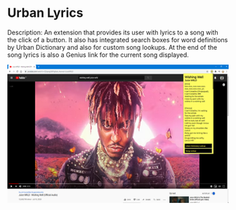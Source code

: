  # Urban Lyrics
 
 Description: An extension that provides its user with lyrics to a song with the click of a button. It also has integrated search boxes for word definitions by Urban Dictionary and also for custom song lookups. At the end of the song lyrics is also a Genius link for the current song displayed. 
 
 ![Urban Lyrics](urbanlyrics_screenshot1.png "Urban Lyrics")
